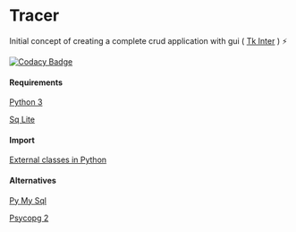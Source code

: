 
# Tracer


Initial concept of creating a complete crud application with gui ( [Tk Inter](https://docs.python.org/3/library/tk.html) ) :zap:

[![Codacy Badge](https://api.codacy.com/project/badge/Grade/fb35bfc95dd940a1925d0dee5002e057)](https://www.codacy.com/app/Sphinxs/Tracer?utm_source=github.com&amp;utm_medium=referral&amp;utm_content=Sphinxs/Tracer&amp;utm_campaign=Badge_Grade)

#### Requirements

[Python 3](https://www.python.org/download/releases/3.0/)

[Sq Lite](https://www.sqlite.org/)


#### Import

[External classes in Python](https://stackoverflow.com/questions/598668/external-classes-in-python)

#### Alternatives

[Py My Sql](https://github.com/PyMySQL/PyMySQL)

[Psycopg 2](https://wiki.postgresql.org/wiki/Psycopg2_Tutorial)
